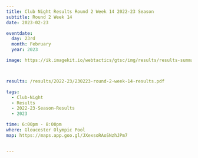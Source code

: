 ```yaml
---
title: Club Night Results Round 2 Week 14 2022-23 Season
subtitle: Round 2 Week 14
date: 2023-02-23

eventdate:
  day: 23rd
  month: February
  year: 2023

image: https://ik.imagekit.io/webtactics/gtsc/img/results/results-summary-14.jpg



results: /results/2022-23/230223-round-2-week-14-results.pdf

tags:
  - Club-Night
  - Results
  - 2022-23-Season-Results
  - 2023

time: 6:00pm - 8:00pm
where: Gloucester Olympic Pool
map: https://maps.app.goo.gl/JXexsoRAoSNzhJPm7


---
```





